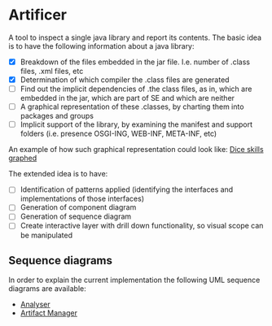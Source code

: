 # Artificer
A tool to inspect a single java library and report its contents. The basic idea is to have the following
information about a java library:
- [x] Breakdown of the files embedded in the jar file. I.e. number of .class files, .xml files, etc
- [x] Determination of which compiler the .class files are generated
- [ ] Find out the implicit dependencies of .the class files, as in, which are embedded in the jar, which are part of SE and which are neither
- [ ] A graphical representation of these .classes, by charting them into packages and groups
- [ ] Implicit support of the library, by examining the manifest and support folders (i.e. presence OSGI-ING, WEB-INF, META-INF, etc)

An example of how such graphical representation could look like:
[Dice skills graphed](http://insights.dice.com/wp-content/themes/dicenews2015/assets/d3/2015/SkillsGraph/index.html)

The extended idea is to have:
- [ ] Identification of patterns applied (identifying the interfaces and implementations of those interfaces)
- [ ] Generation of component diagram
- [ ] Generation of sequence diagram
- [ ] Create interactive layer with drill down functionality, so visual scope can be manipulated

## Sequence diagrams
In order to explain the current implementation the following UML sequence diagrams are available:
- [Analyser](/src/main/resources/design/sequence-analyser.png)
- [Artifact Manager](/src/main/resources/design/sequence-artifact-manager.png)